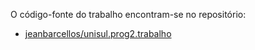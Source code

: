 O código-fonte do trabalho encontram-se no repositório:

- [jeanbarcellos/unisul.prog2.trabalho](https://github.com/jeanbarcellos/unisul.prog2.trabalho)
